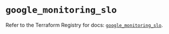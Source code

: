 # `google_monitoring_slo`

Refer to the Terraform Registry for docs: [`google_monitoring_slo`](https://registry.terraform.io/providers/hashicorp/google-beta/6.28.0/docs/resources/google_monitoring_slo).
